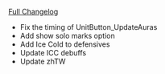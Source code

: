 [Full Changelog](https://github.com/enderneko/Cell/compare/r196-release...241fcf4f1d71f3524c936a14bd43cc304d438a46)

- Fix the timing of UnitButton_UpdateAuras
- Add show solo marks option
- Add Ice Cold to defensives
- Update ICC debuffs
- Update zhTW
